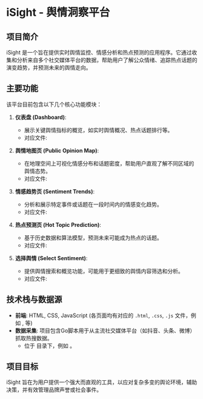 # iSight - 舆情洞察平台

## 项目简介

iSight 是一个旨在提供实时舆情监控、情感分析和热点预测的应用程序。它通过收集和分析来自多个社交媒体平台的数据，帮助用户了解公众情绪、追踪热点话题的演变趋势，并预测未来的舆情走向。

## 主要功能

该平台目前包含以下几个核心功能模块：

1.  **仪表盘 (Dashboard)**:
    *   展示关键舆情指标的概览，如实时舆情概况、热点话题排行等。
    *   对应文件: <mcfile name="index.html" path="d:\赛事\2025年\第五届长三角青少年人工智能奥林匹克挑战赛\“少年开发者”项目（5.31截止）\Code\web\index.html"></mcfile>

2.  **舆情地图页 (Public Opinion Map)**:
    *   在地理空间上可视化情感分布和话题密度，帮助用户直观了解不同区域的舆情态势。
    *   对应文件: <mcfile name="map.html" path="d:\赛事\2025年\第五届长三角青少年人工智能奥林匹克挑战赛\“少年开发者”项目（5.31截止）\Code\web\map.html"></mcfile>

3.  **情感趋势页 (Sentiment Trends)**:
    *   分析和展示特定事件或话题在一段时间内的情感变化趋势。
    *   对应文件: <mcfile name="trends.html" path="d:\赛事\2025年\第五届长三角青少年人工智能奥林匹克挑战赛\“少年开发者”项目（5.31截止）\Code\web\trends.html"></mcfile>

4.  **热点预测页 (Hot Topic Prediction)**:
    *   基于历史数据和算法模型，预测未来可能成为热点的话题。
    *   对应文件: <mcfile name="hot_topics.html" path="d:\赛事\2025年\第五届长三角青少年人工智能奥林匹克挑战赛\“少年开发者”项目（5.31截止）\Code\web\hot_topics.html"></mcfile>

5.  **选择舆情 (Select Sentiment)**:
    *   提供舆情搜索和概览功能，可能用于更细致的舆情内容筛选和分析。
    *   对应文件: <mcfile name="select_sentiment.html" path="d:\赛事\2025年\第五届长三角青少年人工智能奥林匹克挑战赛\“少年开发者”项目（5.31截止）\Code\web\select_sentiment.html"></mcfile>

## 技术栈与数据源

*   **前端**: HTML, CSS, JavaScript (各页面均有对应的 `.html`, `.css`, `.js` 文件，例如 <mcfile name="style.css" path="d:\赛事\2025年\第五届长三角青少年人工智能奥林匹克挑战赛\“少年开发者”项目（5.31截止）\Code\web\style.css"></mcfile>, <mcfile name="script.js" path="d:\赛事\2025年\第五届长三角青少年人工智能奥林匹克挑战赛\“少年开发者”项目（5.31截止）\Code\web\script.js"></mcfile> 等)
*   **数据采集**: 项目包含Go脚本用于从主流社交媒体平台（如抖音、头条、微博）抓取热搜数据。
    *   位于 <mcfolder name="test" path="d:\赛事\2025年\第五届长三角青少年人工智能奥林匹克挑战赛\“少年开发者”项目（5.31截止）\Code\test"></mcfolder> 目录下，例如 <mcfile name="weibo_hot_search_scraper.py" path="d:\赛事\2025年\第五届长三角青少年人工智能奥林匹克挑战赛\“少年开发者”项目（5.31截止）\Code\test\weibo_hot_search_scraper.py"></mcfile>。

## 项目目标

iSight 旨在为用户提供一个强大而直观的工具，以应对复杂多变的舆论环境，辅助决策，并有效管理品牌声誉或社会事件。
